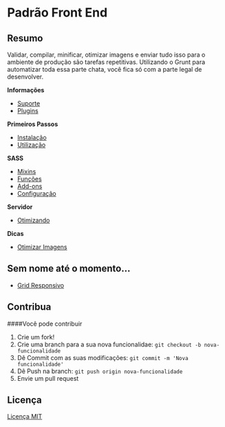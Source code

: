 # Padrão Front End


## Resumo

Validar, compilar, minificar, otimizar imagens e enviar tudo isso para o ambiente de produção são tarefas repetitivas. Utilizando o Grunt para automatizar toda essa parte chata, você fica só com a parte legal de desenvolver.


**Informações**

- [Suporte](/docs/informacoes/browser-suporte.md)
- [Plugins](/docs/informacoes/plugins-utilizados.md)


**Primeiros Passos**

- [Instalação](/docs/primeiros-passos/instalacao.md)
- [Utilização](/docs/primeiros-passos/utilizacao.md)


**SASS**

- [Mixins](/docs/sass/mixins.md)
- [Funções](/docs/sass/funcoes.md)
- [Add-ons](/docs/sass/addons.md)
- [Configuração](/docs/sass/configuracao.md)


**Servidor**

- [Otimizando](/docs/servidor/otimizando.md)


**Dicas**

- [Otimizar Imagens](/docs/dicas/otimizar-imagens.md)


## Sem nome até o momento...

- [Grid Responsivo](/docs/sem-nome/grid-responsivo.md)



## Contribua

####Você pode contribuir

1. Crie um fork!
2. Crie uma branch para a sua nova funcionalidae: `git checkout -b nova-funcionalidade`
3. Dê Commit com as suas modificações: `git commit -m 'Nova funcionalidade'`
4. Dê Push na branch: `git push origin nova-funcionalidade`
5. Envie um pull request


## Licença

[Licença MIT](https://github.com/brunogallo/padrao-front-end/blob/master/LICENSE)
